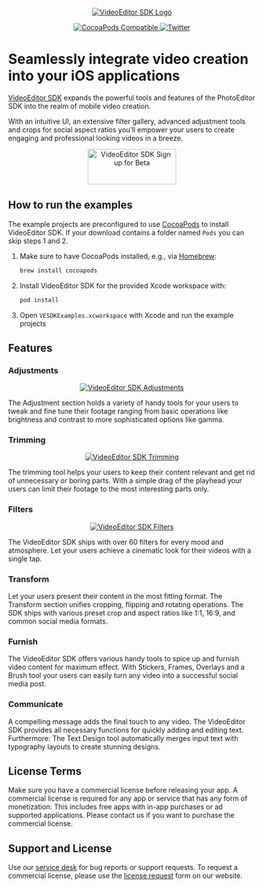 <p align="center">
    <a target="_blank" href="https://www.videoeditorsdk.com/?utm_campaign=Projects&utm_source=Github&utm_medium=VESDK&utm_content=iOS"><img src="https://static.photoeditorsdk.com/vesdk/vesdk-logo-s.svg" alt="VideoEditor SDK Logo"/></a>
</p>
<p align="center">
	<a href="https://cocoapods.org/pods/VideoEditorSDK">
		<img src="https://img.shields.io/cocoapods/v/VideoEditorSDK.svg" alt="CocoaPods Compatible">
	</a>
	<a href="http://twitter.com/VideoEditorSDK">
		<img src="https://img.shields.io/badge/twitter-@VideoEditorSDK-blue.svg?style=flat" alt="Twitter">
	</a>
</p>

# Seamlessly integrate video creation into your iOS applications

[VideoEditor SDK](https://videoeditorsdk.com/?utm_campaign=Projects&utm_source=Github&utm_medium=VESDK&utm_content=iOS&utm_term=Examples) expands the powerful tools and features of the PhotoEditor SDK into the realm of mobile video creation.

With an intuitive UI, an extensive filter gallery, advanced adjustment tools and crops for social aspect ratios you’ll empower your users to create engaging and professional looking videos in a breeze.
  
<p align="center">
    <a target="_blank" href="https://account.photoeditorsdk.com/pricing?product=vesdk&?utm_campaign=Projects&utm_source=Github&utm_medium=VESDK&utm_content=iOS&utm_term=Examples"><img src="https://github.com/imgly/vesdk-android-demo/blob/master/CTA.png" alt="VideoEditor SDK Sign up for Beta" width="180" height="72" border="0" /></a>
</p>
<p align="center">  

## How to run the examples

The example projects are preconfigured to use [CocoaPods](https://docs.videoeditorsdk.com/guides/ios/v10/introduction/getting_started#cocoapods) to install VideoEditor SDK. If your download contains a folder named `Pods` you can skip steps 1 and 2.

1. Make sure to have CocoaPods installed, e.g., via [Homebrew](https://brew.sh):
   ```sh
   brew install cocoapods 
   ```
2. Install VideoEditor SDK for the provided Xcode workspace with:
   ```sh
   pod install
   ```
3. Open `VESDKExamples.xcworkspace` with Xcode and run the example projects

## Features

### Adjustments

<p align="center">
    <a target="_blank" href="https://www.videoeditorsdk.com/?utm_campaign=Projects&utm_source=Github&utm_medium=VESDK&utm_content=iOS&utm_term=Examples"><img src="https://static.photoeditorsdk.com/vesdk/feature-adjustments.png" alt="VideoEditor SDK Adjustments"/></a>
</p>
<p align="center">

The Adjustment section holds a variety of handy tools for your users to tweak and fine tune their footage ranging from basic operations like brightness and contrast to more sophisticated options like gamma.

### Trimming

<p align="center">
    <a target="_blank" href="https://www.videoeditorsdk.com/?utm_campaign=Projects&utm_source=Github&utm_medium=VESDK&utm_content=iOS&utm_term=Examples"><img src="https://static.photoeditorsdk.com/vesdk/feature-trimming.png" alt="VideoEditor SDK Trimming"/></a>
</p>
<p align="center">

The trimming tool helps your users to keep their content relevant and get rid of unnecessary or boring parts. With a simple drag of the playhead your users can limit their footage to the most interesting parts only.

### Filters

<p align="center">
    <a target="_blank" href="https://www.videoeditorsdk.com/?utm_campaign=Projects&utm_source=Github&utm_medium=VESDK&utm_content=iOS&utm_term=Examples"><img src="https://static.photoeditorsdk.com/vesdk/feature-filters.png" alt="VideoEditor SDK Filters"/></a>
</p>
<p align="center">

The VideoEditor SDK ships with over 60 filters for every mood and atmosphere. Let your users achieve a cinematic look for their videos with a single tap.

### Transform

Let your users present their content in the most fitting format. The Transform section unifies cropping, flipping and rotating operations. The SDK ships with various preset crop and aspect ratios like 1:1, 16:9, and common social media formats.

### Furnish

The VideoEditor SDK offers various handy tools to spice up and furnish video content for maximum effect. With Stickers, Frames, Overlays and a Brush tool your users can easily turn any video into a successful social media post.

### Communicate

A compelling message adds the final touch to any video. The VideoEditor SDK provides all necessary functions for quickly adding and editing text. Furthermore: The Text Design tool automatically merges input text with typography layouts to create stunning designs.

## License Terms
Make sure you have a commercial license before releasing your app. A commercial license is required for any app or service that has any form of monetization: This includes free apps with in-app purchases or ad supported applications. Please contact us if you want to purchase the commercial license.

## Support and License
Use our [service desk](https://support.videoeditorsdk.com) for bug reports or support requests. To request a commercial license, please use the [license request](https://account.photoeditorsdk.com/pricing?product=vesdk&?utm_campaign=Projects&utm_source=Github&utm_medium=VESDK&utm_content=iOS&utm_term=Examples) form on our website.

